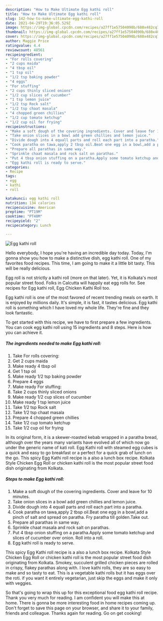 ```yaml
---
description: "How to Make Ultimate Egg kathi roll"
title: "How to Make Ultimate Egg kathi roll"
slug: 142-how-to-make-ultimate-egg-kathi-roll
date: 2021-04-29T19:36:05.529Z
image: https://img-global.cpcdn.com/recipes/a27ff1e57504090b/680x482cq70/egg-kathi-roll-recipe-main-photo.jpg
thumbnail: https://img-global.cpcdn.com/recipes/a27ff1e57504090b/680x482cq70/egg-kathi-roll-recipe-main-photo.jpg
cover: https://img-global.cpcdn.com/recipes/a27ff1e57504090b/680x482cq70/egg-kathi-roll-recipe-main-photo.jpg
author: Maggie Price
ratingvalue: 4.4
reviewcount: 48561
recipeingredient:
- "For rolls covering"
- "2 cups maida"
- "4 tbsp oil"
- "1 tsp oil"
- "1/2 tsp baking powder"
- "4 eggs"
- "For stuffing"
- "2 cups thinly sliced onions"
- "1/2 cup slices of cucumber"
- "1 tsp lemon juice"
- "1/2 tsp Rock salt"
- "1/2 tsp chaat masala"
- "4 chopped green chillies"
- "1/2 cup tomato ketchup"
- "1/2 cup oil for frying"
recipeinstructions:
- "Make a soft dough of the covering ingredients. Cover and leave for 10 minutes."
- "Take onion slices in a bowl add green chillies and lemon juice."
- "Divide dough into 4 equall parts and roll each part into a paratha."
- "Cook paratha on tawa,apply 2 tbsp oil.Beat one egg in a bowl,add a pinch of salt and spread on paratha. Fry paratha till golden.Take out."
- "Prepare all parathas in same way."
- "Sprinkle chaat masala and rock salt on parathas."
- "Put 4 tbsp onion stuffing on a paratha.Apply some tomato ketchup and slices of cucumber over onion. Roll into a roll."
- "Egg kathi roll is ready to serve."
categories:
- Recipe
tags:
- egg
- kathi
- roll

katakunci: egg kathi roll 
nutrition: 134 calories
recipecuisine: American
preptime: "PT19M"
cooktime: "PT40M"
recipeyield: "2"
recipecategory: Lunch

---
```



![Egg kathi roll](https://img-global.cpcdn.com/recipes/a27ff1e57504090b/680x482cq70/egg-kathi-roll-recipe-main-photo.jpg)

Hello everybody, I hope you're having an incredible day today. Today, I'm gonna show you how to make a distinctive dish, egg kathi roll. One of my favorites food recipes. This time, I am going to make it a little bit tasty. This will be really delicious.

Egg roll is not strictly a kathi roll (more on that later). Yet, it is Kolkata&#39;s most popular street food. Folks in Calcutta will happily eat egg rolls for. See recipes for Egg kathi roll, Egg Chicken Kathi Roll too.

Egg kathi roll is one of the most favored of recent trending meals on earth. It is enjoyed by millions daily. It's simple, it is fast, it tastes delicious. Egg kathi roll is something which I have loved my whole life. They're fine and they look fantastic.


To get started with this recipe, we have to first prepare a few ingredients. You can cook egg kathi roll using 15 ingredients and 8 steps. Here is how you can achieve it.

<!--inarticleads1-->

##### The ingredients needed to make Egg kathi roll:

1. Take For rolls covering:
1. Get 2 cups maida
1. Make ready 4 tbsp oil
1. Get 1 tsp oil
1. Make ready 1/2 tsp baking powder
1. Prepare 4 eggs
1. Make ready For stuffing:
1. Take 2 cups thinly sliced onions
1. Make ready 1/2 cup slices of cucumber
1. Make ready 1 tsp lemon juice
1. Take 1/2 tsp Rock salt
1. Take 1/2 tsp chaat masala
1. Prepare 4 chopped green chillies
1. Take 1/2 cup tomato ketchup
1. Take 1/2 cup oil for frying


In its original form, it is a skewer-roasted kebab wrapped in a paratha bread, although over the years many variants have evolved all of which now go under the generic name of kati roll. Egg Kathi roll with steamed egg cubes is a quick and easy to go breakfast or a perfect for a quick grab of lunch on the go. This spicy Egg Kathi roll recipe is a also a lunch box recipe. Kolkata Style Chicken Egg Roll or chicken kathi roll is the most popular street food dish originating from Kolkata. 

<!--inarticleads2-->

##### Steps to make Egg kathi roll:

1. Make a soft dough of the covering ingredients. Cover and leave for 10 minutes.
1. Take onion slices in a bowl add green chillies and lemon juice.
1. Divide dough into 4 equall parts and roll each part into a paratha.
1. Cook paratha on tawa,apply 2 tbsp oil.Beat one egg in a bowl,add a pinch of salt and spread on paratha. Fry paratha till golden.Take out.
1. Prepare all parathas in same way.
1. Sprinkle chaat masala and rock salt on parathas.
1. Put 4 tbsp onion stuffing on a paratha.Apply some tomato ketchup and slices of cucumber over onion. Roll into a roll.
1. Egg kathi roll is ready to serve.


This spicy Egg Kathi roll recipe is a also a lunch box recipe. Kolkata Style Chicken Egg Roll or chicken kathi roll is the most popular street food dish originating from Kolkata. Smokey, succulent grilled chicken pieces are rolled in crispy, flakey parathas along with. I love kathi rolls, they are so easy to make and so tasty to eat. This is a vegetable kathi rolls but it has eggs over the roti. if you want it entirely vegetarian, just skip the eggs and make it only with veggies. 

So that's going to wrap this up for this exceptional food egg kathi roll recipe. Thank you very much for reading. I am confident you will make this at home. There is gonna be more interesting food in home recipes coming up. Don't forget to save this page on your browser, and share it to your family, friends and colleague. Thanks again for reading. Go on get cooking!
